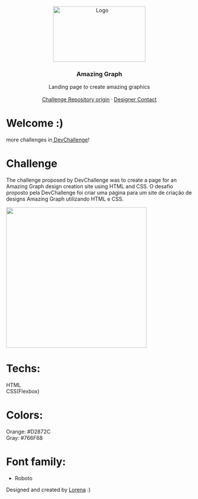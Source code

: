 <br />
<p align="center">
  <a href="http://www.freepik.com">
    <img src="https://trello-attachments.s3.amazonaws.com/590fa896d2d25e50583de620/874x512/2bc76fc9373587c9d5ca571d19530719/4435_1.png" alt="Logo" width="250" height="150">
  </a>

  <h3 align="center">Amazing Graph</h3>

  <p align="center">
    Landing page to create amazing graphics
       <br />
    <br />
    <a href="https://github.com/Lorenalgm/AmazingGraph">Challenge Repository origin</a>
    ·
    <a href="https://www.linkedin.com/in/lorenagmontes/">Designer Contact</a>
  </p>
</p>

# Welcome :)
more challenges in<a href="https://devchallenge.now.sh/"> DevChallenge</a>!

# Challenge
The challenge proposed by DevChallenge was to create a page for an Amazing Graph design creation site using HTML and CSS.
O desafio proposto pela DevChallenge foi criar uma página para um site de criação de designs Amazing Graph utilizando HTML e CSS.

<img src="https://trello-attachments.s3.amazonaws.com/590fa7f5a8ab015d0cf88052/590fa896d2d25e50583de620/cb82a7069f698bde3bafb4ea20316951/mockuper_(1)_(1).png" width="380" height="380">

# Techs: 
HTML<br>
CSS(Flexbox)

# Colors:
Orange: #D2872C<br>
Gray: #766F68

# Font family:
- Roboto

Designed and created by  <a href="https://github.com/Lorenalgm">Lorena</a> :)

